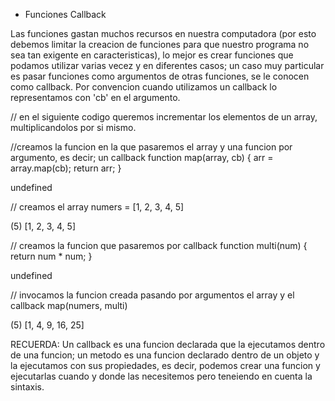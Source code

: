 
* Funciones Callback
 
Las funciones gastan muchos recursos en nuestra computadora (por esto debemos limitar la creacion de funciones para que nuestro programa no sea tan exigente en caracteristicas), lo mejor es crear funciones que podamos utilizar varias vecez y en diferentes casos; un caso muy particular es pasar funciones como argumentos de otras funciones, se le conocen como callback. Por convencion cuando utilizamos un callback lo representamos con 'cb' en el argumento.

// en el siguiente codigo queremos incrementar los elementos de un array, multiplicandolos por si mismo.

//creamos la funcion en la que pasaremos el array y  una funcion por argumento, es decir; un callback
function map(array, cb) {
  arr = array.map(cb);
  return arr;
}

undefined

// creamos el array
numers = [1, 2, 3, 4, 5]

(5) [1, 2, 3, 4, 5]

// creamos la funcion que pasaremos por callback 
function multi(num) {
return num * num;
}

undefined

// invocamos la funcion creada pasando por argumentos el array y el callback 
map(numers, multi)

(5) [1, 4, 9, 16, 25]

RECUERDA: Un callback es una funcion declarada que la ejecutamos dentro de una funcion; un metodo es una funcion declarado dentro de un objeto y la ejecutamos con sus propiedades, es decir, podemos crear una funcion y ejecutarlas cuando y donde las necesitemos pero teneiendo en cuenta la sintaxis.
 